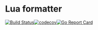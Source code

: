 # Lua formatter

[![Build Status](https://travis-ci.org/iMega/luaformatter.svg?branch=master)](https://travis-ci.org/iMega/luaformatter)[![codecov](https://codecov.io/gh/iMega/luaformatter/branch/master/graph/badge.svg?token=O1619F5DYR)](https://codecov.io/gh/iMega/luaformatter)[![Go Report Card](https://goreportcard.com/badge/github.com/imega/luaformatter)](https://goreportcard.com/report/github.com/imega/luaformatter)
